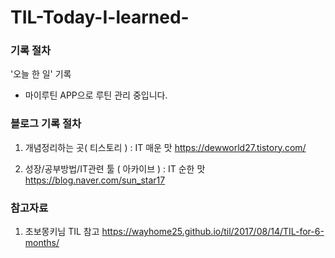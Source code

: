# TIL-Today-I-learned-

### 기록 절차
'오늘 한 일' 기록 
- 마이루틴 APP으로 루틴 관리 중입니다.

### 블로그 기록 절차
1. 개념정리하는 곳( 티스토리 )  : IT 매운 맛 
https://dewworld27.tistory.com/

2. 성장/공부방법/IT관련 툴 ( 아카이브 ) : IT 순한 맛 
https://blog.naver.com/sun_star17

### 참고자료
1. 초보몽키님 TIL 참고
https://wayhome25.github.io/til/2017/08/14/TIL-for-6-months/
